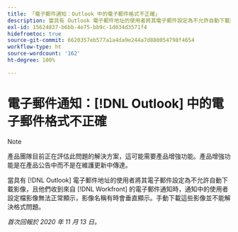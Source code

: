 ```yaml
---
title: 「電子郵件通知：Outlook 中的電子郵件格式不正確」
description: 當具有 Outlook 電子郵件地址的使用者將其電子郵件設定為不允許自動下載影像，且他們收到來自  [!DNL Workfront] 的電子郵件通知時，通知中的使用者設定檔影像無法正常顯示，影像名稱有時會垂直顯示。手動下載這些影像並不能解決格式問題。
exl-id: 15624837-b6bb-4e75-bb9c-1d034d3571f4
hidefromtoc: true
source-git-commit: 6620357eb577a1a4da9e244a7d880054798f4654
workflow-type: ht
source-wordcount: '162'
ht-degree: 100%

---
```


# 電子郵件通知：[!DNL Outlook] 中的電子郵件格式不正確

<!--Issue created by request-->

>[!NOTE]
>
>產品團隊目前正在評估此問題的解決方案，這可能需要產品增強功能。產品增強功能是在產品公告中而不是在維護更新中傳達。

當具有 [!DNL Outlook] 電子郵件地址的使用者將其電子郵件設定為不允許自動下載影像，且他們收到來自 [!DNL Workfront] 的電子郵件通知時，通知中的使用者設定檔影像無法正常顯示，影像名稱有時會垂直顯示。手動下載這些影像並不能解決格式問題。


_首次回報於 2020 年 11 月 13 日。_
